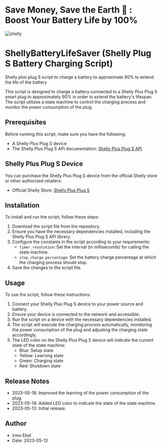 
# Save Money, Save the Earth 🍃 : Boost Your Battery Life by 100%

![shelly](https://github.com/irmo-de/ShellyBatteryLifeSaver/assets/20524312/82293dc5-e5b4-4426-b0fc-485c48549fb1)

# ShellyBatteryLifeSaver (Shelly Plug S Battery Charging Script)
Shelly *plus* plug S script to charge a battery to approximate 90% to extend the life of the battery

This script is designed to charge a battery connected to a Shelly Plus Plug S smart plug to approximately 90% in order to extend the battery's lifespan. The script utilizes a state machine to control the charging process and monitor the power consumption of the plug.

## Prerequisites

Before running this script, make sure you have the following:

- A Shelly Plus Plug S device
- The Shelly Plus Plug S API documentation: [Shelly Plus Plug S API](https://shelly-api-docs.shelly.cloud/#shelly-plug-s)

## Shelly Plus Plug S Device

You can purchase the Shelly Plus Plug S device from the official Shelly store or other authorized retailers:

  - Official Shelly Store: [Shelly Plus Plug S](https://www.shelly.cloud/en/products/shop/shelly-plus-plug-s)


## Installation

To install and run the script, follow these steps:

1. Download the script file from the repository.
2. Ensure you have the necessary dependencies installed, including the Shelly Plus Plug S API library.
3. Configure the constants in the script according to your requirements:
   - `timer_resolution`: Set the interval (in milliseconds) for calling the state machine.
   - `stop_charge_percentage`: Set the battery charge percentage at which the charging process should stop.
4. Save the changes to the script file.

## Usage

To use the script, follow these instructions:

1. Connect your Shelly Plus Plug S device to your power source and battery.
2. Ensure your device is connected to the network and accessible.
3. Run the script on a device with the necessary dependencies installed.
4. The script will execute the charging process automatically, monitoring the power consumption of the plug and adjusting the charging state accordingly.
5. The LED color on the Shelly Plus Plug S device will indicate the current state of the state machine:
   - Blue: Setup state
   - Yellow: Learning state
   - Green: Charging state
   - Red: Shutdown state

## Release Notes

- 2023-05-18: Improved the learning of the power consumption of the plug.
- 2023-05-14: Added LED color to indicate the state of the state machine.
- 2023-05-13: Initial release.

## Author

- Irmo Ebel
- Date: 2023-05-13
